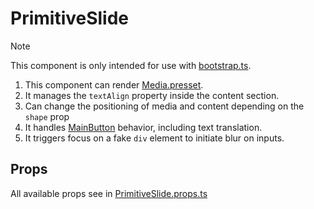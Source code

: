 # PrimitiveSlide

> [!NOTE]
> This component is only intended for use with [bootstrap.ts](../../bootstrap.ts).

1. This component can render [Media.presset](../Media/README.md).
2. It manages the `textAlign` property inside the content section.
3. Can change the positioning of media and content depending on the `shape` prop
4. It handles [MainButton](../../../telegram-ui/components/MainButton/README.md) behavior, including text translation.
5. It triggers focus on a fake `div` element to initiate blur on inputs.

## Props

All available props see in [PrimitiveSlide.props.ts](./PrimitiveSlide.props.ts)
